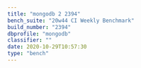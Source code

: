 ```yaml
---
title: "mongodb 2 2394"
bench_suite: "20w44 CI Weekly Benchmark"
build_number: "2394"
dbprofile: "mongodb"
classifier: ""
date: 2020-10-29T10:57:30
type: "bench"
---
```

